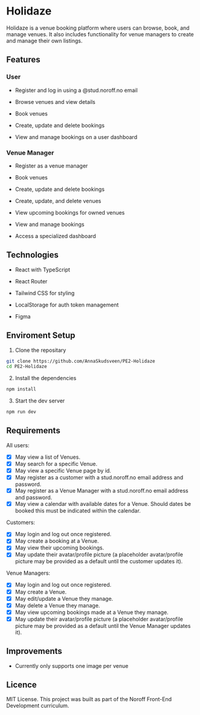 # Holidaze

Holidaze is a venue booking platform where users can browse, book, and manage venues. It also includes functionality for venue managers to create and manage their own listings.

## Features

### User

- Register and log in using a @stud.noroff.no email

- Browse venues and view details

- Book venues

- Create, update and delete bookings

- View and manage bookings on a user dashboard

### Venue Manager

- Register as a venue manager

- Book venues

- Create, update and delete bookings

- Create, update, and delete venues

- View upcoming bookings for owned venues

- View and manage bookings

- Access a specialized dashboard

## Technologies

- React with TypeScript

- React Router

- Tailwind CSS for styling

- LocalStorage for auth token management

- Figma

## Enviroment Setup

1. Clone the repositary

```Bash
git clone https://github.com/AnnaSkudsveen/PE2-Holidaze
cd PE2-Holidaze
```

2. Install the dependencies

```Bash
npm install
```

3. Start the dev server

```Bash
npm run dev
```

## Requirements

All users:

- [x] May view a list of Venues.
- [x] May search for a specific Venue.
- [x] May view a specific Venue page by id.
- [x] May register as a customer with a stud.noroff.no email address and password.
- [x] May register as a Venue Manager with a stud.noroff.no email address and password.
- [x] May view a calendar with available dates for a Venue. Should dates be booked this must be indicated within the calendar.

Customers:

- [x] May login and log out once registered.
- [x] May create a booking at a Venue.
- [x] May view their upcoming bookings.
- [x] May update their avatar/profile picture (a placeholder avatar/profile picture may be provided as a default until the customer updates it).

Venue Managers:

- [x] May login and log out once registered.
- [x] May create a Venue.
- [x] May edit/update a Venue they manage.
- [x] May delete a Venue they manage.
- [x] May view upcoming bookings made at a Venue they manage.
- [x] May update their avatar/profile picture (a placeholder avatar/profile picture may be provided as a default until the Venue Manager updates it).

## Improvements

- Currently only supports one image per venue

## Licence

MIT License. This project was built as part of the Noroff Front-End Development curriculum.
